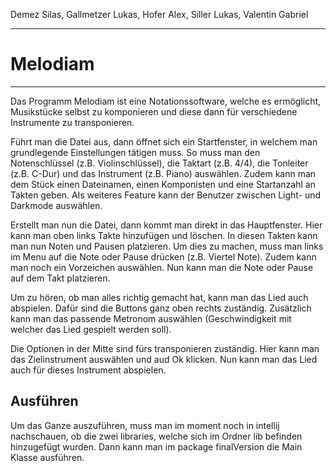 
Demez Silas, Gallmetzer Lukas, Hofer Alex, Siller Lukas, Valentin Gabriel

--------
# Melodiam
--------

Das Programm Melodiam ist eine Notationssoftware, welche es ermöglicht, Musikstücke selbst zu komponieren und diese dann für verschiedene Instrumente zu transponieren.

Führt man die Datei aus, dann öffnet sich ein Startfenster, in welchem man grundlegende Einstellungen tätigen muss.
So muss man den Notenschlüssel (z.B. Violinschlüssel), die Taktart (z.B. 4/4), die Tonleiter (z.B. C-Dur) und das Instrument (z.B. Piano) auswählen.
Zudem kann man dem Stück einen Dateinamen, einen Komponisten und eine Startanzahl an Takten geben.
Als weiteres Feature kann der Benutzer zwischen Light- und Darkmode auswählen.

Erstellt man nun die Datei, dann kommt man direkt in das Hauptfenster.
Hier kann man oben links Takte hinzufügen und löschen. In diesen Takten kann man nun Noten und Pausen platzieren.
Um dies zu machen, muss man links im Menu auf die Note oder Pause drücken (z.B. Viertel Note). Zudem kann man noch ein Vorzeichen auswählen.
Nun kann man die Note oder Pause auf dem Takt platzieren.

Um zu hören, ob man alles richtig gemacht hat, kann man das Lied auch abspielen.
Dafür sind die Buttons ganz oben rechts zuständig. Zusätzlich kann man das passende Metronom auswählen (Geschwindigkeit mit welcher das Lied gespielt werden soll).

Die Optionen in der Mitte sind fürs transponieren zuständig. Hier kann man das Zielinstrument auswählen und aud Ok klicken. Nun kann man das Lied auch für dieses Instrument abspielen.

## Ausführen

Um das Ganze auszuführen, muss man im moment noch in intellij nachschauen, ob die zwei libraries, welche sich im Ordner lib befinden hinzugefügt wurden.
Dann kann man im package finalVersion die Main Klasse ausführen.
